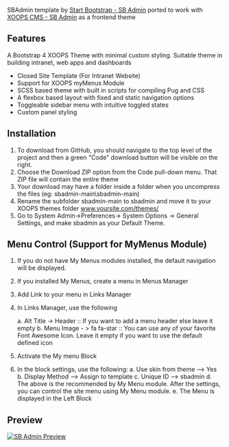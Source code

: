 SBAdmin template by [Start Bootstrap - SB Admin](https://startbootstrap.com/templates/sb-admin/) ported to work with [XOOPS CMS - SB Admin](https://www.xoops.org/) as a frontend theme

## Features
A Bootstrap 4 XOOPS Theme with minimal custom styling. Suitable theme in building intranet, web apps and dashboards

- Closed Site Template (For Intranet Website)
- Support for XOOPS myMenus Module
- SCSS based theme with built in scripts for compiling Pug and CSS
- A flexbox based layout with fixed and static navigation options
- Toggleable sidebar menu with intuitive toggled states
- Custom panel styling

## Installation

1. To download from GitHub, you should navigate to the top level of the project and then a green "Code" download button will be visible on the right. 
2. Choose the Download ZIP option from the Code pull-down menu. That ZIP file will contain the entire theme
3. Your download may have a folder inside a folder when you uncompress the files (eg: sbadmin-main\sbadmin-main)
4. Rename the subfolder sbadmin-main to sbadmin and move it to your XOOPS themes folder www.yoursite.com/themes/
5. Go to System Admin->Preferences-> System Options -> General Settings, and make sbadmin as your Default Theme. 

## Menu Control (Support for MyMenus Module)

1. If you do not have My Menus modules installed, the default navigation will be displayed.
2. If you installed My Menus, create a menu in Menus Manager
3. Add Link to your menu in Links Manager
4. In Links Manager, use the following 
	
	a. Alt Title -> Header 
	:: If you want to add a menu header else leave it empty 
	b. Menu Image - > fa fa-star
	::  You can use any of your favorite Font Awesome Icon. Leave it empty if you want to use the default defined icon

3. Activate the My menu Block 
4. In the block settings, use the following:
	a. Use skin from theme —> Yes
	b. Display Method —> Assign to template
	c. Unique ID —> sbadmin
	d. The above is the recommended by My Menu module. After the settings, you can control the site menu using My Menu module.
	e. The Menu is displayed in the Left Block

	
## Preview

[![SB Admin Preview](https://startbootstrap.com/assets/img/screenshots/templates/sb-admin.png)](https://startbootstrap.github.io/startbootstrap-sb-admin/)

